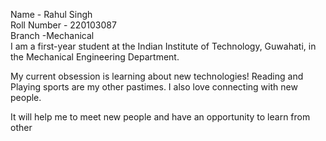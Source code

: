 Name - Rahul Singh
<br>
Roll Number - 220103087
<br>
Branch  -Mechanical
<br>
I am a first-year student at the Indian Institute of Technology, Guwahati, in the Mechanical Engineering Department.

My current obsession is learning about new technologies! Reading and Playing sports are my other pastimes. I also love connecting with new people.

It will help me to meet new people and have an opportunity to learn from other